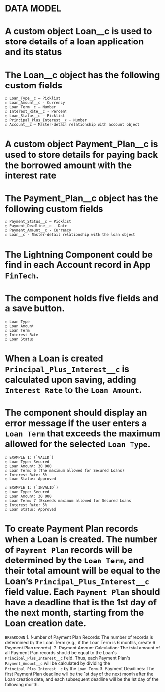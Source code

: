 # DATA MODEL

# A custom object Loan__c is used to store details of a loan application and its status
# The Loan__c object has the following custom fields
    ○ Loan_Type__c – Picklist
    ○ Loan_Amount__c - Currency
    ○ Loan_Term__c – Number
    ○ Interest_Rate__c - Percent
    ○ Loan_Status__c – Picklist
    ○ Principal_Plus_Interest__c - Number
    ○ Account__c – Master-detail relationship with account object

# A custom object Payment_Plan__c is used to store details for paying back the borrowed amount with the interest rate
# The Payment_Plan__c object has the following custom fields
    ○ Payment_Status__c – Picklist
    ○ Payment_Deadline__c - Date
    ○ Payment_Amount__c - Currency
    ○ Loan__c - Master-detail relationship with the loan object

# The Lightning Component could be find in each Account record in App `FinTech`.
# The component holds five fields and a save button.
    ○ Loan Type
    ○ Loan Amount
    ○ Loan Term
    ○ Interest Rate
    ○ Loan Status
# When a Loan is created `Principal_Plus_Interest__c` is calculated upon saving, adding `Interest Rate` to the `Loan Amount`.

# The component should display an error message if the user enters a `Loan Term` that exceeds the maximum allowed for the selected `Loan Type`.
    ○ EXAMPLE 1: (`VALID`)
    ○ Loan Type: Secured
    ○ Loan Amount: 30 000
    ○ Loan Term: 6 (The maximum allowed for Secured Loans)
    ○ Interest Rate: 5%
    ○ Loan Status: Approved

    ○ EXAMPLE 1: (`INVALID`)
    ○ Loan Type: Secured
    ○ Loan Amount: 30 000
    ○ Loan Term: 7 (Exceeds maximum allowed for Secured Loans)
    ○ Interest Rate: 5%
    ○ Loan Status: Approved

# To create Payment Plan records when a Loan is created. The number of `Payment Plan` records will be determined by the `Loan Term`, and their total amount will be equal to the Loan’s `Principal_Plus_Interest__c` field value. Each `Payment Plan` should have a deadline that is the 1st day of the next month, starting from the Loan creation date.
   `BREAKDOWN`
    1. Number of Payment Plan Records: The number of records is determined by the Loan Term (e.g., if the Loan Term is 6 months, create 6 Payment Plan records).
    2. Payment Amount Calculation: The total amount of all Payment Plan records should be equal to the Loan's `Principal_Plus_Interest__c` field. Thus, each Payment Plan's `Payment_Amount__c` will be calculated by dividing the `Principal_Plus_Interest__c` by the `Loan Term`.
    3. Payment Deadlines: The first Payment Plan deadline will be the 1st day of the next month after the Loan creation date, and each subsequent deadline will be the 1st day of the following month.
